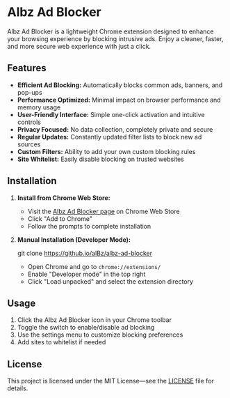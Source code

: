 # Albz Ad Blocker

Albz Ad Blocker is a lightweight Chrome extension designed to enhance your browsing experience by blocking intrusive ads. Enjoy a cleaner, faster, and more secure web experience with just a click.

## Features

- **Efficient Ad Blocking:** Automatically blocks common ads, banners, and pop-ups
- **Performance Optimized:** Minimal impact on browser performance and memory usage
- **User-Friendly Interface:** Simple one-click activation and intuitive controls
- **Privacy Focused:** No data collection, completely private and secure
- **Regular Updates:** Constantly updated filter lists to block new ad sources
- **Custom Filters:** Ability to add your own custom blocking rules
- **Site Whitelist:** Easily disable blocking on trusted websites

## Installation

1. **Install from Chrome Web Store:**
   - Visit the [Albz Ad Blocker page](https://chrome.google.com/webstore/detail/albz-ad-blocker) on Chrome Web Store
   - Click "Add to Chrome"
   - Follow the prompts to complete installation

2. **Manual Installation (Developer Mode):**
   
   git clone https://github.io/alBz/albz-ad-blocker
   
   - Open Chrome and go to `chrome://extensions/`
   - Enable "Developer mode" in the top right
   - Click "Load unpacked" and select the extension directory

## Usage

1. Click the Albz Ad Blocker icon in your Chrome toolbar
2. Toggle the switch to enable/disable ad blocking
3. Use the settings menu to customize blocking preferences
4. Add sites to whitelist if needed

## License

This project is licensed under the MIT License—see the [LICENSE](LICENSE) file for details.
